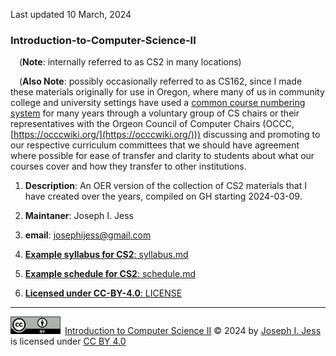 Last updated 10 March, 2024

### Introduction-to-Computer-Science-II  

&ensp;&ensp;(**Note**: internally referred to as CS2 in many locations)  

&ensp;&ensp;(**Also Note**: possibly occasionally referred to as CS162, since I made these materials originally for use in Oregon, where many of us in community college and university settings have used a [common course numbering system](https://occcwiki.org/courses/common_numbers.html) for many years through a voluntary group of CS chairs or their representatives with the Orgeon Council of Computer Chairs (OCCC, [https://occcwiki.org/](https://occcwiki.org/))) discussing and promoting to our respective curriculum committees that we should have agreement where possible for ease of transfer and clarity to students about what our courses cover and how they transfer to other institutions.  


  
1. **Description**: An OER version of the collection of CS2 materials that I have created over the years, compiled on GH starting 2024-03-09.  

2. **Maintaner**: Joseph I. Jess  
3. **email**: <josephijess@gmail.com>

4. [**Example syllabus for CS2**: syllabus.md](course_materials/syllabus.md)  
5. [**Example schedule for CS2**: schedule.md](course_materials/schedule.md)  

6. [**Licensed under CC-BY-4.0**: LICENSE](LICENSE)

---

<img alt="Creative Commons attribution share-alike badge image" src="images/cc-by.png" width=80px>&ensp;[Introduction to Computer Science II](https://github.com/Joseph-I-Jess/Introduction-to-Computer-Science-II) © 2024 by [Joseph I. Jess](https://github.com/Joseph-I-Jess/) is licensed under [CC BY 4.0](https://creativecommons.org/licenses/by/4.0/)
   
